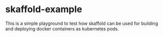 # skaffold-example
This is a simple playground to test how skaffold can be used for building and deploying docker containers as kubernetes pods.

